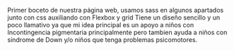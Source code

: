 Primer boceto de nuestra página web, usamos sass en algunos apartados junto con css auxiliando con Flexbox y grid
Tiene un diseño sencillo y un poco llamativo ya que mi idea principal es un apoyo a niños con Incontingencia pigmentaria principalmente pero tambien ayuda a niños con sindrome de Down y/o niños que tenga problemas psicomotores.
